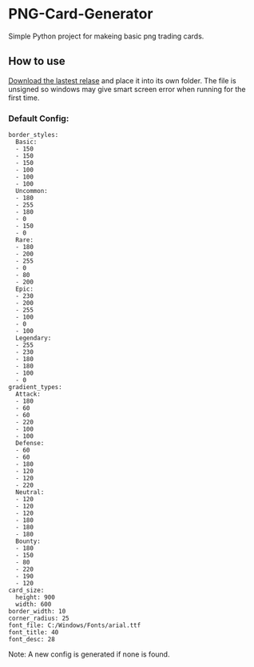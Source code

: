 # PNG-Card-Generator
Simple Python project for makeing basic png trading cards.

## How to use
[Download the lastest relase](https://github.com/Glitched-Reality/PNG-Card-Generator/releases/latest) and place it into its own folder. The file is unsigned so windows may give smart screen error when running for the first time.

### Default Config:
```
border_styles:
  Basic:
  - 150
  - 150
  - 150
  - 100
  - 100
  - 100
  Uncommon:
  - 180
  - 255
  - 180
  - 0
  - 150
  - 0
  Rare:
  - 180
  - 200
  - 255
  - 0
  - 80
  - 200
  Epic:
  - 230
  - 200
  - 255
  - 100
  - 0
  - 100
  Legendary:
  - 255
  - 230
  - 180
  - 180
  - 100
  - 0
gradient_types:
  Attack:
  - 180
  - 60
  - 60
  - 220
  - 100
  - 100
  Defense:
  - 60
  - 60
  - 180
  - 120
  - 120
  - 220
  Neutral:
  - 120
  - 120
  - 120
  - 180
  - 180
  - 180
  Bounty:
  - 180
  - 150
  - 80
  - 220
  - 190
  - 120
card_size:
  height: 900
  width: 600
border_width: 10
corner_radius: 25
font_file: C:/Windows/Fonts/arial.ttf
font_title: 40
font_desc: 28
```
Note: A new config is generated if none is found.
